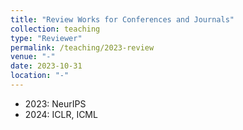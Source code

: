 ```yaml
---
title: "Review Works for Conferences and Journals"
collection: teaching
type: "Reviewer"
permalink: /teaching/2023-review
venue: "-"
date: 2023-10-31
location: "-"
---
```


- 2023: NeurIPS
- 2024: ICLR, ICML
